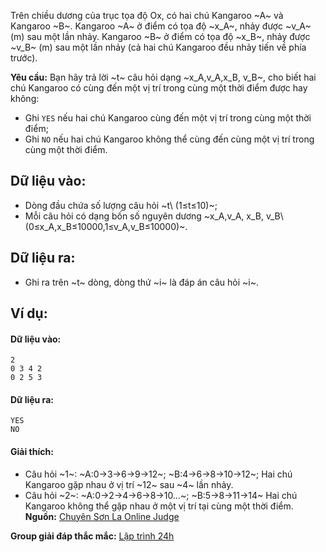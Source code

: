 Trên chiều dương của trục tọa độ Ox, có hai chú Kangaroo ~A~ và Kangaroo ~B~. Kangaroo ~A~ ở điểm có tọa độ ~x_A~, nhảy được ~v_A~ (m) sau một lần nhảy. Kangaroo ~B~ ở điểm có tọa độ ~x_B~, nhảy được ~v_B~ (m) sau một lần nhảy (cả hai chú Kangaroo đều nhảy tiến về phía trước).

**Yêu cầu:** Bạn hãy trả lời ~t~ câu hỏi dạng ~x_A,v_A,x_B, v_B~, cho biết hai chú Kangaroo có cùng đến một vị trí trong cùng một thời điểm được hay không:
- Ghi `YES` nếu hai chú Kangaroo cùng đến một vị trí trong cùng một thời điểm;
- Ghi `NO` nếu hai chú Kangaroo không thể cùng đến cùng một vị trí trong cùng một thời điểm.

## Dữ liệu vào: 
- Dòng đầu chứa số lượng câu hỏi ~t\ (1≤t≤10)~;
- Mỗi câu hỏi có dạng bốn số nguyên dương ~x_A,v_A, x_B, v_B\ (0≤x_A,x_B≤10000,1≤v_A,v_B≤10000)~.

## Dữ liệu ra:
- Ghi ra trên ~t~ dòng, dòng thứ ~i~ là đáp án câu hỏi ~i~.

## Ví dụ:
#### Dữ liệu vào:
```
2
0 3 4 2
0 2 5 3
```

#### Dữ liệu ra:
```
YES
NO
```

#### Giải thích:
- Câu hỏi ~1~: ~A:0→3→6→9→12~; ~B:4→6→8→10→12~; Hai chú Kangaroo gặp nhau ở vị trí ~12~ sau ~4~ lần nhảy.
- Câu hỏi ~2~: ~A:0→2→4→6→8→10…~; ~B:5→8→11→14~ Hai chú Kangaroo không thể gặp nhau ở một vị trí tại cùng một thời điểm.
**Nguồn:** [Chuyên Sơn La Online Judge](http://csloj.ddns.net/)

**Group giải đáp thắc mắc:** [Lập trình 24h](https://www.facebook.com/groups/1386904321519984)